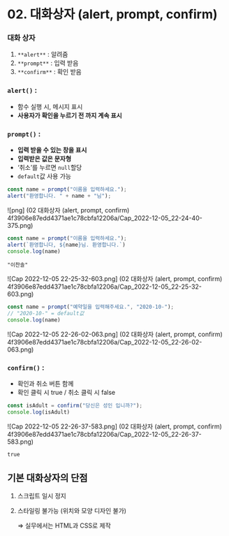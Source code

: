 # 02. 대화상자 (alert, prompt, confirm)

### 대화 상자

1. `**alert**` : 알려줌
2. `**prompt**` : 입력 받음
3. `**confirm**` : 확인 받음

### `alert()` :

- 함수 실행 시, 메시지 표시
- **사용자가 확인을 누르기 전 까지 계속 표시**

### `prompt()` :

- **입력 받을 수 있는 창을 표시**
- **입력받은 값은 문자형**
- ‘취소’를 누르면 `null`할당
- `default`값 사용 가능

```jsx
const name = prompt("이름을 입력하세요.");
alert("환영합니다. " + name + "님");
```

![png]
(02 대화상자 (alert, prompt, confirm) 4f3906e87edd4371ae1c78cbfa12206a/Cap_2022-12-05_22-24-40-375.png)

```jsx
const name = prompt("이름을 입력하세요.");
alert(`환영합니다, ${name}님. 환영합니다.`)
console.log(name)
```

```
"이찬솔"
```

![Cap 2022-12-05 22-25-32-603.png]
(02 대화상자 (alert, prompt, confirm) 4f3906e87edd4371ae1c78cbfa12206a/Cap_2022-12-05_22-25-32-603.png)

```jsx
const name = prompt("예약일을 입력해주세요.", "2020-10-");
// "2020-10-" = default값
console.log(name)
```

![Cap 2022-12-05 22-26-02-063.png]
(02 대화상자 (alert, prompt, confirm) 4f3906e87edd4371ae1c78cbfa12206a/Cap_2022-12-05_22-26-02-063.png)

### `confirm()` :

- 확인과 취소 버튼 함께
- 확인 클릭 시 true / 취소 클릭 시 false

```jsx
const isAdult = confirm("당신은 성인 입니까?");
console.log(isAdult)
```

![Cap 2022-12-05 22-26-37-583.png]
(02 대화상자 (alert, prompt, confirm) 4f3906e87edd4371ae1c78cbfa12206a/Cap_2022-12-05_22-26-37-583.png)

```
true
```

## 기본 대화상자의 단점

1. 스크립트 일시 정지
2. 스타일링 불가능 (위치와 모양 디자인 불가) 
    
    ⇒ 실무에서는 HTML과 CSS로 제작
